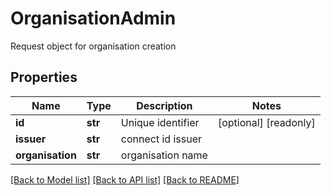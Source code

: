 # OrganisationAdmin

Request object for organisation creation
## Properties
Name | Type | Description | Notes
------------ | ------------- | ------------- | -------------
**id** | **str** | Unique identifier | [optional] [readonly] 
**issuer** | **str** | connect id issuer | 
**organisation** | **str** | organisation name | 

[[Back to Model list]](../README.md#documentation-for-models) [[Back to API list]](../README.md#documentation-for-api-endpoints) [[Back to README]](../README.md)


